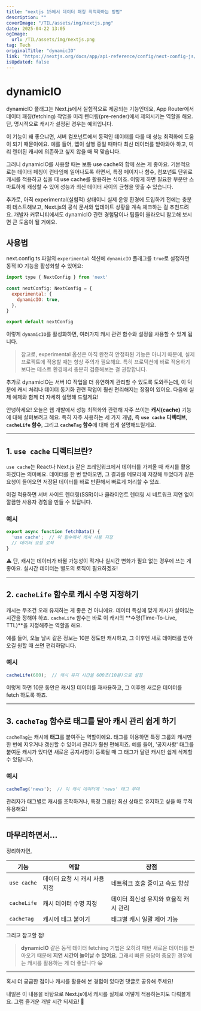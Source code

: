 ```yaml
---
title: "nextjs 15에서 데이터 패칭 최적화하는 방법"
description: ""
coverImage: "/TIL/assets/img/nextjs.png"
date: 2025-04-22 13:05
ogImage: 
  url: /TIL/assets/img/nextjs.png
tag: Tech
originalTitle: "dynamicIO"
link: "https://nextjs.org/docs/app/api-reference/config/next-config-js/dynamicIO"
isUpdated: false
---
```



# dynamicIO

dynamicIO 플래그는 Next.js에서 실험적으로 제공되는 기능인데요, App Router에서 데이터 패칭(fetching) 작업을 미리 렌더링(pre-render)에서 제외시키는 역할을 해요. 단, 명시적으로 캐시가 설정된 경우는 예외입니다. 

이 기능이 왜 좋으냐면, 서버 컴포넌트에서 동적인 데이터를 다룰 때 성능 최적화에 도움이 되기 때문이에요. 예를 들어, 앱이 실행 중일 때마다 최신 데이터를 받아와야 하고, 미리 렌더된 캐시에 의존하고 싶지 않을 때 딱 맞습니다.

그러니 dynamicIO를 사용할 때는 보통 use cache와 함께 쓰는 게 좋아요. 기본적으로는 데이터 페칭이 런타임에 일어나도록 하면서, 특정 페이지나 함수, 컴포넌트 단위로 캐시를 적용하고 싶을 때 use cache를 활용하는 식이죠. 이렇게 하면 필요한 부분만 스마트하게 캐싱할 수 있어 성능과 최신 데이터 사이의 균형을 맞출 수 있습니다.

추가로, 아직 experimental(실험적) 상태이니 실제 운영 환경에 도입하기 전에는 충분히 테스트해보고, Next.js의 공식 문서와 업데이트 상황을 계속 체크하는 걸 추천드려요. 개발자 커뮤니티에서도 dynamicIO 관련 경험담이나 팁들이 올라오니 참고해 보시면 큰 도움이 될 거예요.

<!-- TIL 수평 -->
<ins class="adsbygoogle"
     style="display:block"
     data-ad-client="ca-pub-4877378276818686"
     data-ad-slot="1549334788"
     data-ad-format="auto"
     data-full-width-responsive="true"></ins>
<script>
(adsbygoogle = window.adsbygoogle || []).push({});
</script>

## 사용법

next.config.ts 파일의 `experimental` 섹션에 `dynamicIO` 플래그를 `true`로 설정하면 동적 IO 기능을 활성화할 수 있어요:

```js
import type { NextConfig } from 'next'
 
const nextConfig: NextConfig = {
  experimental: {
    dynamicIO: true,
  },
}
 
export default nextConfig
```

이렇게 `dynamicIO`를 활성화하면, 여러가지 캐시 관련 함수와 설정을 사용할 수 있게 됩니다.

> 참고로, experimental 옵션은 아직 완전히 안정화된 기능은 아니기 때문에, 실제 프로젝트에 적용할 때는 항상 주의가 필요해요. 특히 프로덕션에 바로 적용하기보다는 테스트 환경에서 충분히 검증해보는 걸 권장합니다.

추가로 dynamicIO는 서버 IO 작업을 더 유연하게 관리할 수 있도록 도와주는데, 이 덕분에 캐시 처리나 데이터 동기화 관련 작업이 훨씬 편리해지는 장점이 있어요. 다음에 실제 예제와 함께 더 자세히 설명해 드릴게요!

<!-- TIL 수평 -->
<ins class="adsbygoogle"
     style="display:block"
     data-ad-client="ca-pub-4877378276818686"
     data-ad-slot="1549334788"
     data-ad-format="auto"
     data-full-width-responsive="true"></ins>
<script>
(adsbygoogle = window.adsbygoogle || []).push({});
</script>

안녕하세요! 오늘은 웹 개발에서 성능 최적화와 관련해 자주 쓰이는 **캐시(cache)** 기능에 대해 살펴보려고 해요. 특히 자주 사용하는 세 가지 개념, 즉 **`use cache` 디렉티브**, **`cacheLife` 함수**, 그리고 **`cacheTag` 함수**에 대해 쉽게 설명해드릴게요.

---

## 1. `use cache` 디렉티브란?

`use cache`는 React나 Next.js 같은 프레임워크에서 데이터를 가져올 때 캐시를 활용하겠다는 의미예요. 데이터를 한 번 받아오면, 그 결과를 메모리에 저장해 두었다가 같은 요청이 들어오면 저장된 데이터를 바로 반환해서 빠르게 처리할 수 있죠.

이걸 적용하면 서버 사이드 렌더링(SSR)이나 클라이언트 렌더링 시 네트워크 지연 없이 깔끔한 사용자 경험을 만들 수 있답니다.

### 예시

```js
export async function fetchData() {
  'use cache';  // 이 함수에서 캐시 사용 지정
  // 데이터 요청 로직
}
```

⚠️ 단, 캐시는 데이터가 바뀔 가능성이 적거나 실시간 변화가 필요 없는 경우에 쓰는 게 좋아요. 실시간 데이터는 별도의 로직이 필요하겠죠!

---

## 2. `cacheLife` 함수로 캐시 수명 지정하기

캐시는 무조건 오래 유지하는 게 좋은 건 아니에요. 데이터 특성에 맞게 캐시가 살아있는 시간을 정해야 하죠. `cacheLife` 함수는 바로 이 캐시의 **수명(Time-To-Live, TTL)**을 지정해주는 역할을 해요.

예를 들어, 오늘 날씨 같은 정보는 10분 정도만 캐시하고, 그 이후엔 새로 데이터를 받아오길 원할 때 쓰면 편리하답니다.

### 예시

```js
cacheLife(600);  // 캐시 유지 시간을 600초(10분)으로 설정
```

이렇게 하면 10분 동안은 캐시된 데이터를 재사용하고, 그 이후엔 새로운 데이터를 fetch 하도록 하죠.

---

## 3. `cacheTag` 함수로 태그를 달아 캐시 관리 쉽게 하기

`cacheTag`는 캐시에 **태그**를 붙여주는 역할이에요. 태그를 이용하면 특정 그룹의 캐시만 한 번에 지우거나 갱신할 수 있어서 관리가 훨씬 편해지죠. 예를 들어, '공지사항' 태그를 붙여둔 캐시가 있다면 새로운 공지사항이 등록될 때 그 태그가 달린 캐시만 쉽게 삭제할 수 있답니다.

### 예시

```js
cacheTag('news');  // 이 캐시 데이터에 'news' 태그 부여
```

관리자가 태그별로 캐시를 조작하거나, 특정 그룹만 최신 상태로 유지하고 싶을 때 무척 유용해요!

---

## 마무리하면서...

정리하자면,

| 기능          | 역할                        | 장점                                  |
| ------------- | --------------------------- | ------------------------------------ |
| `use cache`   | 데이터 요청 시 캐시 사용 지정 | 네트워크 호출 줄이고 속도 향상       |
| `cacheLife`   | 캐시 데이터 수명 지정        | 데이터 최신성 유지와 효율적 캐시 관리 |
| `cacheTag`    | 캐시에 태그 붙이기           | 태그별 캐시 일괄 제어 가능           |

그리고 참고할 점! 

> **dynamicIO** 같은 동적 데이터 fetching 기법은 오히려 매번 새로운 데이터를 받아오기 때문에 **지연 시간이 늘어날 수 있어요**. 그래서 빠른 응답이 중요한 경우에는 캐시를 활용하는 게 더 좋답니다 😀

---

혹시 더 궁금한 점이나 캐시를 활용해 본 경험이 있다면 댓글로 공유해 주세요! 

내일은 이 내용을 바탕으로 Next.js에서 캐시를 실제로 어떻게 적용하는지도 다뤄볼게요. 그럼 즐거운 개발 시간 되세요! 🚀